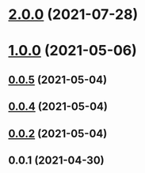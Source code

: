 # [2.0.0](https://github.com/ipld/js-blockcodec-to-ipld-format/compare/v1.0.0...v2.0.0) (2021-07-28)



# [1.0.0](https://github.com/ipld/js-blockcodec-to-ipld-format/compare/v0.0.5...v1.0.0) (2021-05-06)



## [0.0.5](https://github.com/ipld/js-blockcodec-to-ipld-format/compare/v0.0.4...v0.0.5) (2021-05-04)



## [0.0.4](https://github.com/ipld/js-blockcodec-to-ipld-format/compare/v0.0.3...v0.0.4) (2021-05-04)



## [0.0.2](https://github.com/ipld/js-blockcodec-to-ipld-format/compare/v0.0.1...v0.0.2) (2021-05-04)



## 0.0.1 (2021-04-30)



